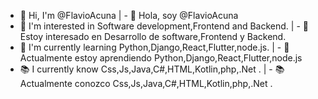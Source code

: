  - 👋 Hi, I'm @FlavioAcuna   | - 👋 Hola, soy @FlavioAcuna 
- 👀 I'm interested in Software development,Frontend and Backend. | - 👀 Estoy interesado en Desarrollo de software,Frontend y Backend.
- 🌱 I'm currently learning Python,Django,React,Flutter,node.js. | - 🌱 Actualmente estoy aprendiendo Python,Django,React,Flutter,node.js
- 📚 I currently know Css,Js,Java,C#,HTML,Kotlin,php,.Net . | - 📚 Actualmente conozco Css,Js,Java,C#,HTML,Kotlin,php,.Net . 







